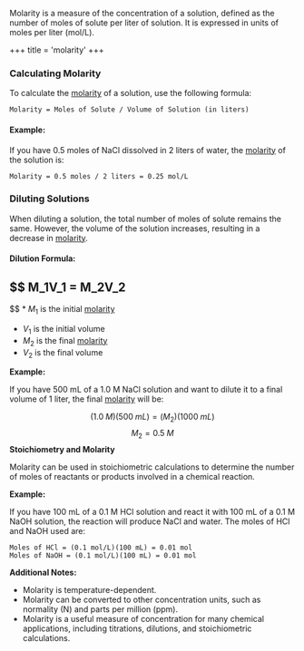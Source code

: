 
Molarity is a measure of the concentration of a solution, defined as the number of moles of solute per liter of solution. It is expressed in units of moles per liter (mol/L).

+++
 title = 'molarity'
+++
### **Calculating Molarity**

To calculate the [molarity](./../molarity/) of a solution, use the following formula:

```
Molarity = Moles of Solute / Volume of Solution (in liters)
```

#### **Example:**

If you have 0.5 moles of NaCl dissolved in 2 liters of water, the [molarity](./../molarity/) of the solution is:

```
Molarity = 0.5 moles / 2 liters = 0.25 mol/L
```

### **Diluting Solutions**

When diluting a solution, the total number of moles of solute remains the same. However, the volume of the solution increases, resulting in a decrease in [molarity](./../molarity/).

#### **Dilution Formula:**

## $$ M_1V_1 = M_2V_2
$$ * $M_1$ is the initial [molarity](./../molarity/)
* $V_1$ is the initial volume
* $M_2$ is the final [molarity](./../molarity/)
* $V_2$ is the final volume

**Example:**

If you have 500 mL of a 1.0 M NaCl solution and want to dilute it to a final volume of 1 liter, the final [molarity](./../molarity/) will be:

$$ (1.0 \; M)(500 \; mL) = (M_2)(1000 \; mL)
$$$$  M_2 = 0.5\; M
$$ 
**Stoichiometry and Molarity**

Molarity can be used in stoichiometric calculations to determine the number of moles of reactants or products involved in a chemical reaction.

**Example:**

If you have 100 mL of a 0.1 M HCl solution and react it with 100 mL of a 0.1 M NaOH solution, the reaction will produce NaCl and water. The moles of HCl and NaOH used are:

```
Moles of HCl = (0.1 mol/L)(100 mL) = 0.01 mol
Moles of NaOH = (0.1 mol/L)(100 mL) = 0.01 mol
```

**Additional Notes:**

* Molarity is temperature-dependent.
* Molarity can be converted to other concentration units, such as normality (N) and parts per million (ppm).
* Molarity is a useful measure of concentration for many chemical applications, including titrations, dilutions, and stoichiometric calculations.